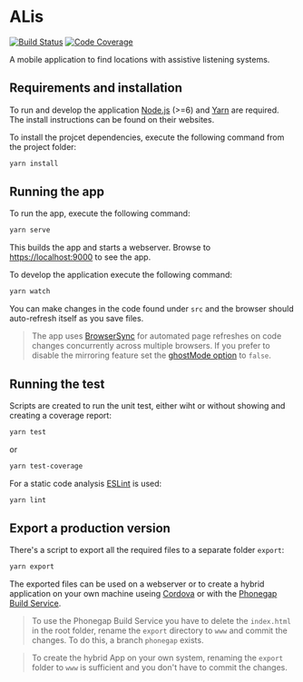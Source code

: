 # ALis

[![Build Status][travis-image]][travis-url]
[![Code Coverage][codecov-image]][codecov-url]

A mobile application to find locations with assistive listening systems.

## Requirements and installation

To run and develop the application [Node.js](https://nodejs.org/en/) (>=6) and [Yarn](https://yarnpkg.com) are required. The install instructions can be found on their websites.

To install the projcet dependencies, execute the following command from the project folder:

```bash
yarn install
```

## Running the app

To run the app, execute the following command:

```bash
yarn serve
```

This builds the app and starts a webserver. Browse to [https://localhost:9000](https://localhost:9000) to see the app.

To develop the application execute the following command:

```bash
yarn watch
```

You can make changes in the code found under `src` and the browser should auto-refresh itself as you save files.

> The app uses [BrowserSync](http://www.browsersync.io/) for automated page refreshes on code changes concurrently across multiple browsers. If you prefer to disable the mirroring feature set the [ghostMode option](http://www.browsersync.io/docs/options/#option-ghostMode) to `false`.

## Running the test

Scripts are created to run the unit test, either wiht or without showing and creating a coverage report:

```bash
yarn test
```
or

```bash
yarn test-coverage
```

For a static code analysis [ESLint](http://eslint.org/) is used:

```bash
yarn lint
```


## Export a production version

There's a script to export all the required files to a separate folder `export`:

```bash
yarn export
```

The exported files can be used on a webserver or to create a hybrid application on your own machine useing [Cordova](https://cordova.apache.org/) or with the [Phonegap Build Service](https://build.phonegap.com/).

> To use the Phonegap Build Service you have to delete the `index.html` in the root folder, rename the `export` directory to `www` and commit the changes. To do this, a branch `phonegap` exists.

> To create the hybrid App on your own system, renaming the `export` folder to `www` is sufficient and you don't have to commit the changes.



[travis-url]: https://travis-ci.org/sidloki/alis
[travis-image]: https://travis-ci.org/sidloki/alis.svg?branch=master
[codecov-url]: https://codecov.io/gh/sidloki/alis
[codecov-image]: https://codecov.io/gh/sidloki/alis/branch/master/graph/badge.svg
